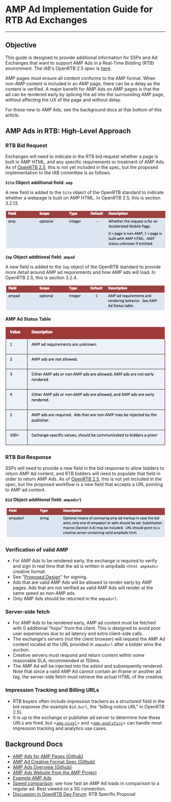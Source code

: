 # AMP Ad Implementation Guide for RTB Ad Exchanges
---
## Objective
 
This guide is designed to provide additional information for SSPs and Ad Exchanges that want to support AMP Ads in a Real-Time Bidding (RTB) environment.  The IAB's OpenRTB 2.5 spec is [here](http://www.iab.com/wp-content/uploads/2016/03/OpenRTB-API-Specification-Version-2-5-FINAL.pdf).
 
AMP pages must ensure all content conforms to the AMP format. When non-AMP content is included in an AMP page, there can be a delay as the content is verified. A major benefit for AMP Ads on AMP pages is that the ad can be rendered early by splicing the ad into the surrounding AMP page, without affecting the UX of the page and without delay.

For those new to AMP Ads, see the background docs at thje bottom of this article.
 
## AMP Ads in RTB: High-Level Approach
 
### RTB Bid Request
 
Exchanges will need to indicate in the RTB bid request whether a page is built in AMP HTML, and any specific requirements or treatment of AMP Ads.  As of [OpenRTB 2.5](http://www.iab.com/wp-content/uploads/2016/03/OpenRTB-API-Specification-Version-2-5-FINAL.pdf), this is not yet included in the spec, but the proposed implementation to the IAB committee is as follows.
 
**`Site` Object additional field: `amp`**

A new field is added to the `Site` object of the OpenRTB standard to indicate whether a webpage is built on AMP HTML.  In OpenRTB 2.5, this is section 3.2.13.
 
![RTB1](./img1.png)
 
**`Imp` Object additional field: `ampad`**

A new field is added to the `Imp` object of the OpenRTB standard to provide more detail around AMP ad requirements and how AMP ads will load.  In OpenRTB 2.5, this is section 3.2.4.
 
![RTB2](./img2.png)
 
**AMP Ad Status Table**
 
![RTB3](./img3.png)
 
### RTB Bid Response
 
SSPs will need to provide a new field in the bid response to allow bidders to return AMP Ad content, and RTB bidders will need to populate that field in order to return AMP Ads.  As of [OpenRTB 2.5](http://www.iab.com/wp-content/uploads/2016/03/OpenRTB-API-Specification-Version-2-5-FINAL.pdf), this is not yet included in the spec, but the proposed workflow is a new field that accepts a URL pointing to AMP ad content.  
 
**`Bid` Object additional field: `ampadurl`**
 
![RTB4](./img4.png)
 
### Verification of valid AMP
 
* For AMP Ads to be rendered early, the exchange is required to verify and sign in real time that the ad is written in amp4ads  `<html amp4ads>` creative format.
* See "[Proposed Design](https://github.com/ampproject/amphtml/issues/3133)" for signing.
* Ads that are valid AMP Ads will be allowed to render early by AMP pages.  Ads that are not verified as valid AMP Ads  will render at the same speed as non-AMP ads.
* Only AMP Ads  should be returned in the `ampadurl`.
 
### Server-side fetch
 
* For AMP Ads to be rendered early, AMP ad content must be fetched with 0 additional "hops" from the client.  This is designed to avoid poor user experiences due to ad latency and extra client-side calls.
* The exchange's servers (not the client browser) will request the AMP Ad content located at the URL provided in `ampadurl`  after a bidder wins the auction.
* Creative servers must respond and return content within some reasonable SLA, recommended at 150ms.
* The AMP Ad will be injected into the adslot and subsequently rendered.  Note that since a valid AMP Ad cannot contain an iframe or another ad tag, the server-side fetch must retrieve the actual HTML of the creative.
 
### Impression Tracking and Billing URLs
 
* RTB buyers often include impression trackers as a structured field in the bid response (for example `Bid.burl`, the "billing notice URL" in OpenRTB 2.5).
* It is up to the exchange or publisher ad server to determine how these URLs are fired, but <[`amp-pixel`](https://www.ampproject.org/docs/reference/components/amp-pixel)> and <[`amp-analytics`](https://www.ampproject.org/docs/reference/components/amp-analytics)> can handle most impression tracking and analytics use cases.

## Background Docs
* [AMP Ads for AMP Pages (Github)](https://github.com/ampproject/amphtml/issues/3133)
* [AMP Ad Creative Format Spec (Github)](https://github.com/google/amphtml/blob/master/extensions/amp-a4a/amp-a4a-format.md)
* [AMP Ads Overview (Github)](https://github.com/ampproject/amphtml/blob/master/ads/google/a4a/docs/a4a-readme.md)
* [AMP Ads Website from the AMP Project](https://www.ampproject.org/learn/who-uses-amp/amp-ads/)
* [Example AMP Ads](https://ampbyexample.com/amp-ads/#amp-ads/introduction)
* [Speed comparison](https://ampbyexample.com/amp-ads/introduction/amp_ads_vs_non-amp_ads/): see how fast an AMP Ad loads in comparison to a regular ad. Best viewed on a 3G connection.
* [Discussion in OpenRTB Dev Forum](https://groups.google.com/forum/#!topic/openrtb-dev/0wyPsF5D07Q): RTB Specific Proposal
 
 
